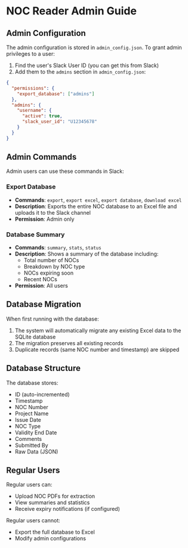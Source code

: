 # NOC Reader Admin Guide

## Admin Configuration

The admin configuration is stored in `admin_config.json`. To grant admin privileges to a user:

1. Find the user's Slack User ID (you can get this from Slack)
2. Add them to the `admins` section in `admin_config.json`:

```json
{
  "permissions": {
    "export_database": ["admins"]
  },
  "admins": {
    "username": {
      "active": true,
      "slack_user_id": "U12345678"
    }
  }
}
```

## Admin Commands

Admin users can use these commands in Slack:

### Export Database
- **Commands**: `export`, `export excel`, `export database`, `download excel`
- **Description**: Exports the entire NOC database to an Excel file and uploads it to the Slack channel
- **Permission**: Admin only

### Database Summary
- **Commands**: `summary`, `stats`, `status`  
- **Description**: Shows a summary of the database including:
  - Total number of NOCs
  - Breakdown by NOC type
  - NOCs expiring soon
  - Recent NOCs
- **Permission**: All users

## Database Migration

When first running with the database:
1. The system will automatically migrate any existing Excel data to the SQLite database
2. The migration preserves all existing records
3. Duplicate records (same NOC number and timestamp) are skipped

## Database Structure

The database stores:
- ID (auto-incremented)
- Timestamp
- NOC Number
- Project Name
- Issue Date
- NOC Type
- Validity End Date
- Comments
- Submitted By
- Raw Data (JSON)

## Regular Users

Regular users can:
- Upload NOC PDFs for extraction
- View summaries and statistics
- Receive expiry notifications (if configured)

Regular users cannot:
- Export the full database to Excel
- Modify admin configurations